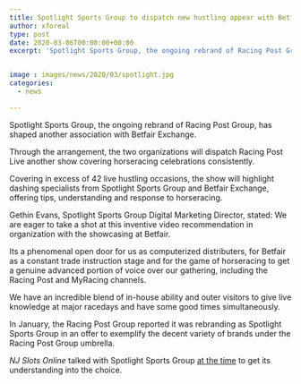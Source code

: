 ```yaml
---
title: Spotlight Sports Group to dispatch new hustling appear with Betfair
author: xforeal 
type: post
date: 2020-03-06T00:00:00+00:00
excerpt: 'Spotlight Sports Group, the ongoing rebrand of Racing Post Group, has shaped another association with Betfair Exchange '


image : images/news/2020/03/spotlight.jpg
categories:
  - news

---
```

Spotlight Sports Group, the ongoing rebrand of Racing Post Group, has shaped another association with Betfair Exchange. 

Through the arrangement, the two organizations will dispatch Racing Post Live another show covering horseracing celebrations consistently. 

Covering in excess of 42 live hustling occasions, the show will highlight dashing specialists from Spotlight Sports Group and Betfair Exchange, offering tips, understanding and response to horseracing. 

Gethin Evans, Spotlight Sports Group Digital Marketing Director, stated: We are eager to take a shot at this inventive video recommendation in organization with the showcasing at Betfair. 

Its a phenomenal open door for us as computerized distributers, for Betfair as a constant trade instruction stage and for the game of horseracing to get a genuine advanced portion of voice over our gathering, including the Racing Post and MyRacing channels. 

We have an incredible blend of in-house ability and outer visitors to give live knowledge at major racedays and have some good times simultaneously. 

In January, the Racing Post Group reported it was rebranding as Spotlight Sports Group in an offer to exemplify the decent variety of brands under the Racing Post Group umbrella. 

_NJ Slots Online_ talked with Spotlight Sports Group [at the time][1] to get its understanding into the choice.

 [1]: #